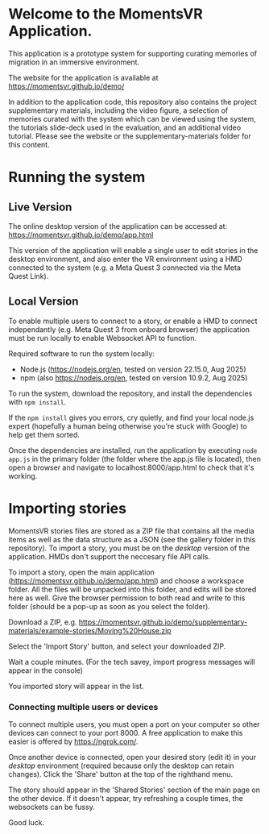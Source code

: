 # Welcome to the MomentsVR Application. 

This application is a prototype system for supporting curating memories of migration in an immersive environment. 
 
The website for the application is available at https://momentsvr.github.io/demo/

In addition to the application code, this repository also contains the project supplementary materials, including the video figure, a selection of memories curated with the system which can be viewed using the system, the tutorials slide-deck used in the evaluation, and an additional video tutorial. Please see the website or the supplementary-materials folder for this content.

# Running the system
## Live Version

The online desktop version of the application can be accessed at: https://momentsvr.github.io/demo/app.html

This version of the application will enable a single user to edit stories in the desktop environment, and also enter the VR environment using a HMD connected to the system (e.g. a Meta Quest 3 connected via the Meta Quest Link). 

## Local Version
To enable multiple users to connect to a story, or enable a HMD to connect independantly (e.g. Meta Quest 3 from onboard browser) the application must be run locally to enable Websocket API to function. 

Required software to run the system locally:

- Node.js (https://nodejs.org/en, tested on version 22.15.0, Aug 2025)
- npm (also https://nodejs.org/en, tested on version 10.9.2, Aug 2025)

To run the system, download the repository, and install the dependencies with `npm install`.

If the `npm install` gives you errors, cry quietly, and find your local node.js expert (hopefully a human being otherwise you're stuck with Google) to help get them sorted. 

Once the dependencies are installed, run the application by executing `node app.js` in the primary folder (the folder where the app.js file is located), then open a browser and navigate to localhost:8000/app.html to check that it's working.

# Importing stories
MomentsVR stories files are stored as a ZIP file that contains all the media items as well as the data structure as a JSON (see the gallery folder in this repository). To import a story, you must be on the *desktop* version of the application. HMDs don't support the neccesary file API calls. 

To import a story, open the main application (https://momentsvr.github.io/demo/app.html) and choose a workspace folder. All the files will be unpacked into this folder, and edits will be stored here as well. Give the browser permission to both read and write to this folder (should be a pop-up as soon as you select the folder).

Download a ZIP, e.g. https://momentsvr.github.io/demo/supplementary-materials/example-stories/Moving%20House.zip

Select the 'Import Story' button, and select your downloaded ZIP. 

Wait a couple minutes. (For the tech savey, import progress messages will appear in the console)

You imported story will appear in the list. 

### Connecting multiple users or devices
To connect multiple users, you must open a port on your computer so other devices can connect to your port 8000. A free application to make this easier is offered by https://ngrok.com/. 

Once another device is connected, open your desired story (edit it) in your *desktop* environment (required because only the desktop can retain changes). Click the 'Share' button at the top of the righthand menu. 

The story should appear in the 'Shared Stories' section of the main page on the other device. If it doesn't appear, try refreshing a couple times, the websockets can be fussy. 

Good luck.
